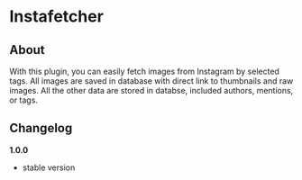 # Instafetcher

## About

With this plugin, you can easily fetch images from Instagram by selected tags.
All images are saved in database with direct link to thumbnails and raw images. All
the other data are stored in databse, included authors, mentions, or tags.

## Changelog

**1.0.0**

- stable version

